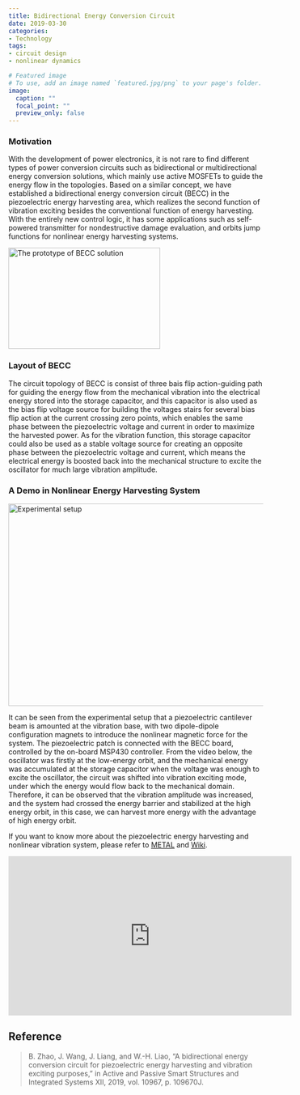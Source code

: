 ```yaml
---
title: Bidirectional Energy Conversion Circuit
date: 2019-03-30
categories:
- Technology
tags:
- circuit design
- nonlinear dynamics

# Featured image
# To use, add an image named `featured.jpg/png` to your page's folder. 
image:
  caption: ""
  focal_point: ""
  preview_only: false
---
```




### Motivation
With the development of power electronics, it is not rare to find different types of power conversion circuits such as bidirectional or multidirectional energy conversion solutions, which mainly use active MOSFETs to guide the energy flow in the topologies. Based on a similar concept, we have established a bidirectional energy conversion circuit (BECC) in the piezoelectric energy harvesting area, which realizes the second function of vibration exciting besides the conventional function of energy harvesting. With the entirely new control logic, it has some applications such as self-powered transmitter for nondestructive damage evaluation, and orbits jump functions for nonlinear energy harvesting systems.

<img src="https://s1.ax1x.com/2020/04/13/GjynFH.md.png" width = "300" height = "200" alt="The prototype of BECC solution" align=center />



### Layout of BECC
The circuit topology of BECC is consist of three bais flip action-guiding path for guiding the energy flow from the mechanical vibration into the electrical energy stored into the storage capacitor, and this capacitor is also used as the bias flip voltage source for building the voltages stairs for several bias flip action at the current crossing zero points, which enables the same phase between the piezoelectric voltage and current in order to maximize the harvested power. As for the vibration function, this storage capacitor could also be used as a stable voltage source for creating an opposite phase between the piezoelectric voltage and current, which means the electrical energy is boosted back into the mechanical structure to excite the oscillator for much large vibration amplitude.

### A Demo in Nonlinear Energy Harvesting System


 <img src="https://s2.ax1x.com/2019/04/16/Ax891g.png" width = "600" height = "400" alt="Experimental setup" align=center />


It can be seen from the experimental setup that a piezoelectric cantilever beam is amounted at the vibration base, with two dipole-dipole configuration magnets to introduce the nonlinear magnetic force for the system. The piezoelectric patch is connected with the BECC board, controlled by the on-board MSP430 controller. From the video below, the oscillator was firstly at the low-energy orbit, and the mechanical energy was accumulated at the storage capacitor when the voltage was enough to excite the oscillator, the circuit was shifted into vibration exciting mode, under which the energy would flow back to the mechanical domain. Therefore, it can be observed that the vibration amplitude was increased, and the system had crossed the energy barrier and stabilized at the high energy orbit, in this case, we can harvest more energy with the advantage of high energy orbit.

If you want to know more about the piezoelectric energy harvesting and nonlinear vibration system, please refer to [METAL](http://www.google.com/ "METAL") and [Wiki](https://en.wikipedia.org/wiki/Nonlinear_system "Wiki").

<div style="text-align:center;">
<iframe width="560" height="315" src="https://www.youtube.com/embed/__6h-lOehkw" frameborder="0" allow="accelerometer; autoplay; encrypted-media; gyroscope; picture-in-picture" allowfullscreen></iframe>
</div>



## Reference
>B. Zhao, J. Wang, J. Liang, and W.-H. Liao, “A bidirectional energy conversion circuit for piezoelectric energy harvesting and vibration exciting purposes,” in Active and Passive Smart Structures and Integrated Systems XII, 2019, vol. 10967, p. 109670J.

